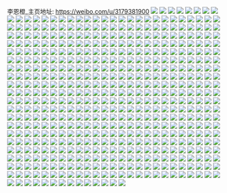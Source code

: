 李恩橙_主页地址: https://weibo.com/u/3179381900 
![](https://wx4.sinaimg.cn/mw2000/bd81848cly1h8xmuk582pj22c0340b2b.jpg) 
![](https://wx4.sinaimg.cn/mw2000/bd81848cly1h8xmuyh9zej22c03407wj.jpg) 
![](https://wx4.sinaimg.cn/mw2000/bd81848cly1h8xmtsl5x4j22c0340qv5.jpg) 
![](https://wx4.sinaimg.cn/mw2000/bd81848cly1h8xmvs6elaj22c0340qv7.jpg) 
![](https://wx4.sinaimg.cn/mw2000/bd81848cly1h8xmwhf7yhj22c0340x6p.jpg) 
![](https://wx4.sinaimg.cn/mw2000/bd81848cly1h8xmkw6tpqj22c03404qs.jpg) 
![](https://wx4.sinaimg.cn/mw2000/bd81848cly1h7vekmso6sj21x42k6qv6.jpg) 
![](https://wx4.sinaimg.cn/mw2000/bd81848cly1h7vekgdckoj22c03401l1.jpg) 
![](https://wx4.sinaimg.cn/mw2000/bd81848cly1h7vekl9wekj22c033z4qr.jpg) 
![](https://wx4.sinaimg.cn/mw2000/bd81848cly1h7vekoelg6j22c03407wi.jpg) 
![](https://wx4.sinaimg.cn/mw2000/bd81848cly1h7vekdn8rbj21kw1kw4qp.jpg) 
![](https://wx4.sinaimg.cn/mw2000/bd81848cly1h7vekj47mtj22c0340kjn.jpg) 
![](https://wx4.sinaimg.cn/mw2000/bd81848cly1h7pqzm38fvj20o90rsdic.jpg) 
![](https://wx4.sinaimg.cn/mw2000/bd81848cly1h74ygm4vlvj21sc2dsx6p.jpg) 
![](https://wx4.sinaimg.cn/mw2000/bd81848cly1h74yg31v8nj22c033z1eu.jpg) 
![](https://wx4.sinaimg.cn/mw2000/bd81848cly1h74ygx94o9j21o028012o.jpg) 
![](https://wx4.sinaimg.cn/mw2000/bd81848cly1h74yjuzsk2j21o0280hdt.jpg) 
![](https://wx4.sinaimg.cn/mw2000/bd81848cly1h6y8eu7dahj20u00r6qb7.jpg) 
![](https://wx4.sinaimg.cn/mw2000/bd81848cly1h6y901ar4vj20wi1yckjl.jpg) 
![](https://wx4.sinaimg.cn/mw2000/bd81848cgy1h4cbkkfbqsj229t312x6p.jpg) 
![](https://wx4.sinaimg.cn/mw2000/bd81848cgy1h4cbkupyhzj22c033zkjl.jpg) 
![](https://wx4.sinaimg.cn/mw2000/bd81848cgy1h4cbkq7ozzj216o1kwka6.jpg) 
![](https://wx4.sinaimg.cn/mw2000/bd81848cgy1h4cbksh705j22c0340u0x.jpg) 
![](https://wx4.sinaimg.cn/mw2000/bd81848cgy1h2m4k2btsbj224n2u54qq.jpg) 
![](https://wx4.sinaimg.cn/mw2000/bd81848cgy1h2m4juge77j20wi1ycx6p.jpg) 
![](https://wx4.sinaimg.cn/mw2000/bd81848cly1h203c2j5qcj22c032x7s0.jpg) 
![](https://wx4.sinaimg.cn/mw2000/bd81848cly1h203bgky1fj225b2v1qv5.jpg) 
![](https://wx4.sinaimg.cn/mw2000/bd81848cly1h203co1adlj225k2vce81.jpg) 
![](https://wx4.sinaimg.cn/mw2000/bd81848cly1h203dumn82j223e2r9e81.jpg) 
![](https://wx4.sinaimg.cn/mw2000/bd81848cly1h203e8i32kj21l6229gx0.jpg) 
![](https://wx4.sinaimg.cn/mw2000/bd81848cly1h203fshtswj21tg2du4qp.jpg) 
![](https://wx4.sinaimg.cn/mw2000/bd81848cly1h1hfx0qli0j21kw16n7oi.jpg) 
![](https://wx4.sinaimg.cn/mw2000/bd81848cly1h1fdr6yy45j21o0280b2a.jpg) 
![](https://wx4.sinaimg.cn/mw2000/bd81848cly1h1fds1duuwj21o0280b2a.jpg) 
![](https://wx4.sinaimg.cn/mw2000/bd81848cly1h1fdt42kkoj21o0280x6p.jpg) 
![](https://wx4.sinaimg.cn/mw2000/bd81848cly1h0ptpvrpvhj216o1kwe81.jpg) 
![](https://wx4.sinaimg.cn/mw2000/bd81848cly1h0ptpzeh3pj216o1kw1kx.jpg) 
![](https://wx4.sinaimg.cn/mw2000/bd81848cly1h0ptqccpnej22c0340kjn.jpg) 
![](https://wx4.sinaimg.cn/mw2000/bd81848cly1h0ptqdm75bj22b332snpd.jpg) 
![](https://wx4.sinaimg.cn/mw2000/bd81848cly1gzseunyymnj216o1kw7wh.jpg) 
![](https://wx4.sinaimg.cn/mw2000/bd81848cly1gzseu3sef5j216o1kwhdt.jpg) 
![](https://wx4.sinaimg.cn/mw2000/bd81848cly1gzseusmhvrj216o1kw7wh.jpg) 
![](https://wx4.sinaimg.cn/mw2000/bd81848cly1gzmphrv7p8j22c0340u0x.jpg) 
![](https://wx4.sinaimg.cn/mw2000/bd81848cly1gzmphqk5bpj21o01o0hdt.jpg) 
![](https://wx4.sinaimg.cn/mw2000/bd81848cly1gzmphlvea2j21o02801kx.jpg) 
![](https://wx4.sinaimg.cn/mw2000/bd81848cly1gzmphmgtkij20ku0kuq8u.jpg) 
![](https://wx4.sinaimg.cn/mw2000/bd81848cgy1gz6j9wg4xyj21o01o0e81.jpg) 
![](https://wx4.sinaimg.cn/mw2000/bd81848cgy1gz6j9z6mlxj21sc1sc7wi.jpg) 
![](https://wx4.sinaimg.cn/mw2000/bd81848cgy1gz2vznnmisj216o1kwauv.jpg) 
![](https://wx4.sinaimg.cn/mw2000/bd81848cgy1gymnq36tylj20eo0cs3zk.jpg) 
![](https://wx4.sinaimg.cn/mw2000/bd81848cly1gxlsfu82xaj235s35s7wj.jpg) 
![](https://wx4.sinaimg.cn/mw2000/bd81848cly1gwerdg80zgj22c0340hdv.jpg) 
![](https://wx4.sinaimg.cn/mw2000/bd81848cly1gwerctkfqzj22c0340u0z.jpg) 
![](https://wx4.sinaimg.cn/mw2000/bd81848cly1gwerdvg2amj22c0340npf.jpg) 
![](https://wx4.sinaimg.cn/mw2000/bd81848cly1gwere7mbsdj22c0340x6r.jpg) 
![](https://wx4.sinaimg.cn/mw2000/bd81848cly1gwere9qq5kj20yi18ugze.jpg) 
![](https://wx4.sinaimg.cn/mw2000/bd81848cly1gweregyi22j21ei1vce81.jpg) 
![](https://wx4.sinaimg.cn/mw2000/bd81848cly1gvyxl9per2j20sg35sqv5.jpg) 
![](https://wx4.sinaimg.cn/mw2000/bd81848cly1gvyxjfe2zzj20sg2ynqv5.jpg) 
![](https://wx4.sinaimg.cn/mw2000/bd81848cly1gvyxllz1dsj20sg35se81.jpg) 
![](https://wx4.sinaimg.cn/mw2000/bd81848cly1gvyxlqdgd9j20sg35s7vt.jpg) 
![](https://wx4.sinaimg.cn/mw2000/bd81848cly1gvyxltmq0qj223c1kib29.jpg) 
![](https://wx4.sinaimg.cn/mw2000/bd81848cly1gvyxkhovgxj20sg2p64qp.jpg) 
![](https://wx4.sinaimg.cn/mw2000/bd81848cly1gvyxjxw41bj20sg2wa4qp.jpg) 
![](https://wx4.sinaimg.cn/mw2000/bd81848cly1gvyxj4apf0j20sg16odw1.jpg) 
![](https://wx4.sinaimg.cn/mw2000/bd81848cly1gvyxjn79jrj20sg1zt1el.jpg) 
![](https://wx4.sinaimg.cn/mw2000/bd81848cly1gvyxlf0z9vj20sg1kwqld.jpg) 
![](https://wx4.sinaimg.cn/mw2000/bd81848cly1gv71k45ovkj21o01o0hdt.jpg) 
![](https://wx4.sinaimg.cn/mw2000/003tamtely1gv71kczzi8j62c0340qv502.jpg) 
![](https://wx4.sinaimg.cn/mw2000/003tamtely1gv71kqdl9tj62c03407wi02.jpg) 
![](https://wx4.sinaimg.cn/mw2000/bd81848cly1gv71lc9ol1j22c0340npe.jpg) 
![](https://wx4.sinaimg.cn/mw2000/bd81848cly1gv71lq73eej22c034se82.jpg) 
![](https://wx4.sinaimg.cn/mw2000/003tamtely1gv71mh2bdnj62801o0npd02.jpg) 
![](https://wx4.sinaimg.cn/mw2000/003tamtely1guolnsgbfdj60sg2tnqsr02.jpg) 
![](https://wx4.sinaimg.cn/mw2000/003tamtely1guolrz37x9j62c0340kjn02.jpg) 
![](https://wx4.sinaimg.cn/mw2000/003tamtely1guolnipeupj60sg23utql02.jpg) 
![](https://wx4.sinaimg.cn/mw2000/003tamtely1guolr5i72wj62c0340b2902.jpg) 
![](https://wx4.sinaimg.cn/mw2000/003tamtely1guolspwkfbj62c0340x6q02.jpg) 
![](https://wx4.sinaimg.cn/mw2000/003tamtely1guolqr49rij62c03407wj02.jpg) 
![](https://wx4.sinaimg.cn/mw2000/003tamtely1guoloys918j62c0340b2a02.jpg) 
![](https://wx4.sinaimg.cn/mw2000/003tamtely1guolo8agblj62c03404qq02.jpg) 
![](https://wx4.sinaimg.cn/mw2000/003tamtely1guolsxp49qj61o01o07wh02.jpg) 
![](https://wx4.sinaimg.cn/mw2000/003tamtegy1gu1a2wxfk6j60sg28lqnn02.jpg) 
![](https://wx4.sinaimg.cn/mw2000/003tamtegy1gu1a352z45j62cl35s4qq02.jpg) 
![](https://wx4.sinaimg.cn/mw2000/003tamtegy1gu1a3c0lakj62dc35s7wi02.jpg) 
![](https://wx4.sinaimg.cn/mw2000/003tamtegy1gu1a2o1gewj60sg1z4tya02.jpg) 
![](https://wx4.sinaimg.cn/mw2000/003tamtegy1gu1a2lcx8vj63402c0hdu02.jpg) 
![](https://wx4.sinaimg.cn/mw2000/003tamtegy1gu1a2yxtjhj60sg1l319c02.jpg) 
![](https://wx4.sinaimg.cn/mw2000/003tamtegy1gu1a2qafvzj60sg23uqki02.jpg) 
![](https://wx4.sinaimg.cn/mw2000/003tamtegy1gu1a2uipwtj60sg34tb2902.jpg) 
![](https://wx4.sinaimg.cn/mw2000/003tamtegy1gu1a25f6wkj60sg1tstui02.jpg) 
![](https://wx4.sinaimg.cn/mw2000/003tamtegy1gu1a2a7xo3j624435snpd02.jpg) 
![](https://wx4.sinaimg.cn/mw2000/003tamtegy1gu1a2difzdj63342bcqv502.jpg) 
![](https://wx4.sinaimg.cn/mw2000/003tamtegy1gtiq15f8n2j62bc334e8302.jpg) 
![](https://wx4.sinaimg.cn/mw2000/003tamtegy1gtiq18dx4gj61bk2ck4qp02.jpg) 
![](https://wx4.sinaimg.cn/mw2000/003tamtegy1gtiq1aml6cj61bj1bjql702.jpg) 
![](https://wx4.sinaimg.cn/mw2000/003tamtegy1gtiq1e1gopj61bk1rgqrd02.jpg) 
![](https://wx4.sinaimg.cn/mw2000/bd81848cgy1gt535m21vcj223u35s7wi.jpg) 
![](https://wx4.sinaimg.cn/mw2000/bd81848cgy1gt535jlyqzj235s2dcu0y.jpg) 
![](https://wx4.sinaimg.cn/mw2000/bd81848cgy1gt53508hh4j20sg41r4qq.jpg) 
![](https://wx4.sinaimg.cn/mw2000/bd81848cgy1gt5367ermfj235s23uu0y.jpg) 
![](https://wx4.sinaimg.cn/mw2000/bd81848cgy1gt535eg1uvj235s23ux6q.jpg) 
![](https://wx4.sinaimg.cn/mw2000/bd81848cgy1gt535h568xj235s23unpe.jpg) 
![](https://wx4.sinaimg.cn/mw2000/bd81848cgy1gt5364j9t7j20sg4oke82.jpg) 
![](https://wx4.sinaimg.cn/mw2000/bd81848cgy1gt5356037tj20sg2yju0x.jpg) 
![](https://wx4.sinaimg.cn/mw2000/bd81848cgy1gt534wznw8j20sg4et1ky.jpg) 
![](https://wx4.sinaimg.cn/mw2000/bd81848cgy1gt535c01qij235s23uhdu.jpg) 
![](https://wx4.sinaimg.cn/mw2000/bd81848cgy1gt5359h8dzj235s23uu0y.jpg) 
![](https://wx4.sinaimg.cn/mw2000/bd81848cgy1gt5352zo78j235s2dcu0y.jpg) 
![](https://wx4.sinaimg.cn/mw2000/003tamtegy1gt535zm0kqj635s23uhdu02.jpg) 
![](https://wx4.sinaimg.cn/mw2000/bd81848cgy1gt535qqsryj235s23ub2a.jpg) 
![](https://wx4.sinaimg.cn/mw2000/bd81848cgy1gt5361nz09j235s23uqv5.jpg) 
![](https://wx4.sinaimg.cn/mw2000/bd81848cgy1gt535vqsidj20sg3jzhdt.jpg) 
![](https://wx4.sinaimg.cn/mw2000/bd81848cgy1gt535tj33vj20sg3347wh.jpg) 
![](https://wx4.sinaimg.cn/mw2000/bd81848cgy1gt5369mqruj20sg3tgu0x.jpg) 
![](https://wx4.sinaimg.cn/mw2000/bd81848cgy1gsfnarsuvoj20u00u0atj.jpg) 
![](https://wx4.sinaimg.cn/mw2000/bd81848cgy1gsfnai8astj23402c0e82.jpg) 
![](https://wx4.sinaimg.cn/mw2000/bd81848cgy1gsfnar3emoj232t2b37wi.jpg) 
![](https://wx4.sinaimg.cn/mw2000/bd81848cgy1gsfnal298gj22c03404qu.jpg) 
![](https://wx4.sinaimg.cn/mw2000/003tamtegy1gsfnaps399j60sg35skjm02.jpg) 
![](https://wx4.sinaimg.cn/mw2000/bd81848cgy1gsfnanbtumj22c0340e84.jpg) 
![](https://wx4.sinaimg.cn/mw2000/bd81848cly1grny13swdij22c034u1l2.jpg) 
![](https://wx4.sinaimg.cn/mw2000/bd81848cly1grny1y9f9xj22c034ub2e.jpg) 
![](https://wx4.sinaimg.cn/mw2000/bd81848cly1grny3c9p2qj22c034y4qu.jpg) 
![](https://wx4.sinaimg.cn/mw2000/bd81848cly1grny4q7ve6j22bz2byb2b.jpg) 
![](https://wx4.sinaimg.cn/mw2000/bd81848cly1grp1izwyw4j22c03407wl.jpg) 
![](https://wx4.sinaimg.cn/mw2000/bd81848cly1grp1jjsyzqj22c0340e85.jpg) 
![](https://wx4.sinaimg.cn/mw2000/bd81848cly1gr6kf6z5qfj20qr0qrh2j.jpg) 
![](https://wx4.sinaimg.cn/mw2000/bd81848cly1gr6kgp8ubpj20u00u0txl.jpg) 
![](https://wx4.sinaimg.cn/mw2000/bd81848cly1gr6kf5dik8j20u00u04fe.jpg) 
![](https://wx4.sinaimg.cn/mw2000/bd81848cly1gr6kf3drqhj222k2rfu10.jpg) 
![](https://wx4.sinaimg.cn/mw2000/bd81848cly1gr6keoyahvj20u00u04i3.jpg) 
![](https://wx4.sinaimg.cn/mw2000/bd81848cly1gr6ker2b9cj20u00u0h83.jpg) 
![](https://wx4.sinaimg.cn/mw2000/bd81848cly1gqyjww4682j20rs3h3e83.jpg) 
![](https://wx4.sinaimg.cn/mw2000/bd81848cly1gqyjx4rg6bj21fp341x6t.jpg) 
![](https://wx4.sinaimg.cn/mw2000/bd81848cly1gqyjx9lrd3j214p340hdv.jpg) 
![](https://wx4.sinaimg.cn/mw2000/bd81848cly1gqyjxfbzuej20rs4msnpf.jpg) 
![](https://wx4.sinaimg.cn/mw2000/bd81848cly1gqyjxjkaghj20rs3cgkjm.jpg) 
![](https://wx4.sinaimg.cn/mw2000/bd81848cly1gqyjxninrqj20se342npe.jpg) 
![](https://wx4.sinaimg.cn/mw2000/bd81848cly1gqyjxslfoqj210f341hdv.jpg) 
![](https://wx4.sinaimg.cn/mw2000/003tamtely1gqyjy339bbj62by33zqva02.jpg) 
![](https://wx4.sinaimg.cn/mw2000/bd81848cly1gqyjyah9euj211b3407wj.jpg) 
![](https://wx4.sinaimg.cn/mw2000/bd81848cly1gq4epkxjd7j20u00u01kx.jpg) 
![](https://wx4.sinaimg.cn/mw2000/bd81848cly1gq4epfcf4pj22c133yb2f.jpg) 
![](https://wx4.sinaimg.cn/mw2000/bd81848cly1gq4dqxygnrj20rs3h3qv7.jpg) 
![](https://wx4.sinaimg.cn/mw2000/bd81848cly1gq4dzqvobgj234022nhe4.jpg) 
![](https://wx4.sinaimg.cn/mw2000/bd81848cly1gq4dqugb1aj20rz340qv7.jpg) 
![](https://wx4.sinaimg.cn/mw2000/bd81848cly1gq4dqc2q7yj20rz340kjm.jpg) 
![](https://wx4.sinaimg.cn/mw2000/bd81848cly1gq4dzwcswqj21hr340qv8.jpg) 
![](https://wx4.sinaimg.cn/mw2000/bd81848cly1gq4drb6vikj212d340kjo.jpg) 
![](https://wx4.sinaimg.cn/mw2000/bd81848cly1gq4ep3yyejj22ds1sg4qq.jpg) 
![](https://wx4.sinaimg.cn/mw2000/bd81848cly1gq4epqjmqfj23402c07wl.jpg) 
![](https://wx4.sinaimg.cn/mw2000/bd81848cly1gq4epvj2b4j23402c07wl.jpg) 
![](https://wx4.sinaimg.cn/mw2000/bd81848cly1gp9utm5ux4j22c0340e83.jpg) 
![](https://wx4.sinaimg.cn/mw2000/bd81848cly1gp9utjq9zgj22c0340x6q.jpg) 
![](https://wx4.sinaimg.cn/mw2000/bd81848cly1gp9uthrevgj22c0340u0y.jpg) 
![](https://wx4.sinaimg.cn/mw2000/bd81848cly1gp9utg84nzj227q2ycu11.jpg) 
![](https://wx4.sinaimg.cn/mw2000/bd81848cly1gp9utdpjusj228p33z7wj.jpg) 
![](https://wx4.sinaimg.cn/mw2000/bd81848cly1gp9ut1a3s5j21oe2iqnpg.jpg) 
![](https://wx4.sinaimg.cn/mw2000/bd81848cly1gp9ut8vzl3j20rs4mox6r.jpg) 
![](https://wx4.sinaimg.cn/mw2000/bd81848cly1gp9utblnl9j22c0340u11.jpg) 
![](https://wx4.sinaimg.cn/mw2000/bd81848cly1gp9ut2wyltj229i340u0z.jpg) 
![](https://wx4.sinaimg.cn/mw2000/bd81848cly1gp9usz42qfj217i2iqqv6.jpg) 
![](https://wx4.sinaimg.cn/mw2000/bd81848cly1gp9ut69rokj22io1w0x6t.jpg) 
![](https://wx4.sinaimg.cn/mw2000/bd81848cly1gokxe8b6izj22b42b47wi.jpg) 
![](https://wx4.sinaimg.cn/mw2000/bd81848cly1gokxeir2d9j20u04aiquq.jpg) 
![](https://wx4.sinaimg.cn/mw2000/bd81848cly1gokxer6agaj20u00u0dzj.jpg) 
![](https://wx4.sinaimg.cn/mw2000/bd81848cly1gokxf2qe8ij20u00u01bt.jpg) 
![](https://wx4.sinaimg.cn/mw2000/bd81848cly1go03ixj51nj21400u0aq3.jpg) 
![](https://wx4.sinaimg.cn/mw2000/bd81848cly1go03imisnhj22b42b44qq.jpg) 
![](https://wx4.sinaimg.cn/mw2000/bd81848cly1go03iwyv74j22b42b47wi.jpg) 
![](https://wx4.sinaimg.cn/mw2000/bd81848cly1go03inwisaj235s2dc1l2.jpg) 
![](https://wx4.sinaimg.cn/mw2000/bd81848cly1go03ipdlk3j235s2dc1l2.jpg) 
![](https://wx4.sinaimg.cn/mw2000/bd81848cly1go03iqyngdj235s2dc4qu.jpg) 
![](https://wx4.sinaimg.cn/mw2000/bd81848cly1go03of2f49j22b42b4qv8.jpg) 
![](https://wx4.sinaimg.cn/mw2000/bd81848cly1go03iw5169j22b42b4u0x.jpg) 
![](https://wx4.sinaimg.cn/mw2000/bd81848cly1go03iswp8bj22801o0e84.jpg) 
![](https://wx4.sinaimg.cn/mw2000/bd81848cly1gnfayw3z2fj20rs3h3qv6.jpg) 
![](https://wx4.sinaimg.cn/mw2000/bd81848cly1gnfaylfiu1j20w02iqnpe.jpg) 
![](https://wx4.sinaimg.cn/mw2000/bd81848cly1gnfayn9shlj20rs2w6e82.jpg) 
![](https://wx4.sinaimg.cn/mw2000/bd81848cly1gnfayoh3w9j20rs5eie84.jpg) 
![](https://wx4.sinaimg.cn/mw2000/bd81848cly1gnfayx09d1j23341ai4qp.jpg) 
![](https://wx4.sinaimg.cn/mw2000/bd81848cly1gnfayse8nfj20rs3cf1kz.jpg) 
![](https://wx4.sinaimg.cn/mw2000/bd81848cly1gnfayqa1s1j20rs2rvnpd.jpg) 
![](https://wx4.sinaimg.cn/mw2000/bd81848cly1gnfaym5ebjj20u92iqqv5.jpg) 
![](https://wx4.sinaimg.cn/mw2000/bd81848cly1gnfaypiydej20y02iqb2a.jpg) 
![](https://wx4.sinaimg.cn/mw2000/bd81848cly1gnfayz6qqnj22dc35s1kz.jpg) 
![](https://wx4.sinaimg.cn/mw2000/bd81848cly1gnfayxq66fj20u01401kx.jpg) 
![](https://wx4.sinaimg.cn/mw2000/bd81848cly1gn7ff82r5mj21hc0onn8c.jpg) 
![](https://wx4.sinaimg.cn/mw2000/bd81848cly1gn7ff7rxgej20pd0ommzq.jpg) 
![](https://wx4.sinaimg.cn/mw2000/bd81848cly1gmn4l558a9j21ft2io4qr.jpg) 
![](https://wx4.sinaimg.cn/mw2000/bd81848cly1gmn4leuggvj21og2io4qr.jpg) 
![](https://wx4.sinaimg.cn/mw2000/bd81848cly1gmn4li6o1zj20rs336u0y.jpg) 
![](https://wx4.sinaimg.cn/mw2000/bd81848cly1gmn4ll8w8xj20rs336e83.jpg) 
![](https://wx4.sinaimg.cn/mw2000/bd81848cly1gmn4m3ex6hj2222334kjp.jpg) 
![](https://wx4.sinaimg.cn/mw2000/bd81848cly1gmn4lnesgrj22222221ky.jpg) 
![](https://wx4.sinaimg.cn/mw2000/bd81848cly1gmn4l7cv47j20zv2iob2a.jpg) 
![](https://wx4.sinaimg.cn/mw2000/bd81848cly1gmn4l9ocy6j20rs336hdu.jpg) 
![](https://wx4.sinaimg.cn/mw2000/bd81848cly1gmn4lsn86ej20rs6r24qu.jpg) 
![](https://wx4.sinaimg.cn/mw2000/bd81848cly1gmn4lxd689j23402c0hdx.jpg) 
![](https://wx4.sinaimg.cn/mw2000/bd81848cly1gmn4lbsg0sj20u82io1ky.jpg) 
![](https://wx4.sinaimg.cn/mw2000/bd81848cly1gm8i7g1238j20u00u07nc.jpg) 
![](https://wx4.sinaimg.cn/mw2000/bd81848cly1gm8i7jteadj22bc334hdv.jpg) 
![](https://wx4.sinaimg.cn/mw2000/bd81848cly1gm8i7f2yltj23342bcnpd.jpg) 
![](https://wx4.sinaimg.cn/mw2000/bd81848cly1gm8i7qaf8zj22b42b4kjo.jpg) 
![](https://wx4.sinaimg.cn/mw2000/bd81848cly1gm8i71cjd8j20rs2w6npe.jpg) 
![](https://wx4.sinaimg.cn/mw2000/bd81848cly1gm8i7d76uxj20rs334x6p.jpg) 
![](https://wx4.sinaimg.cn/mw2000/bd81848cly1gm8i776kapj20u82ioqv6.jpg) 
![](https://wx4.sinaimg.cn/mw2000/bd81848cly1gm8i744bc7j20u82iokjm.jpg) 
![](https://wx4.sinaimg.cn/mw2000/bd81848cly1gm8i7az1tcj20rs3uzb2b.jpg) 
![](https://wx4.sinaimg.cn/mw2000/bd81848cly1gm0iuozdgfj21w02iou10.jpg) 
![](https://wx4.sinaimg.cn/mw2000/bd81848cly1gm0iut027fj2222334hdt.jpg) 
![](https://wx4.sinaimg.cn/mw2000/bd81848cly1gm0iuc0ur9j2222334b2c.jpg) 
![](https://wx4.sinaimg.cn/mw2000/bd81848cly1gm0iux6eupj2222334kjl.jpg) 
![](https://wx4.sinaimg.cn/mw2000/bd81848cly1gm0iuffxzrj21kw16oty4.jpg) 
![](https://wx4.sinaimg.cn/mw2000/bd81848cly1gm0iudc73lj20zm1hhn73.jpg) 
![](https://wx4.sinaimg.cn/mw2000/bd81848cly1gm0iue0iu6j20ts0mbq8v.jpg) 
![](https://wx4.sinaimg.cn/mw2000/bd81848cly1gm0iuz87pbj213y0u0hdt.jpg) 
![](https://wx4.sinaimg.cn/mw2000/bd81848cly1gm0iv0dp8aj20u00u0wzc.jpg) 
![](https://wx4.sinaimg.cn/mw2000/bd81848cgy1glupxzyvqlj22223341ky.jpg) 
![](https://wx4.sinaimg.cn/mw2000/bd81848cgy1glupxhmvq1j20u72iokjm.jpg) 
![](https://wx4.sinaimg.cn/mw2000/bd81848cgy1glupxuom3dj21vz2io1l1.jpg) 
![](https://wx4.sinaimg.cn/mw2000/bd81848cgy1glupxecr86j219b2ionpf.jpg) 
![](https://wx4.sinaimg.cn/mw2000/bd81848cgy1glupydip6yj2334222kjl.jpg) 
![](https://wx4.sinaimg.cn/mw2000/bd81848cgy1glupxxldobj2334222kjm.jpg) 
![](https://wx4.sinaimg.cn/mw2000/bd81848cgy1glupy44ragj22223347wj.jpg) 
![](https://wx4.sinaimg.cn/mw2000/bd81848cgy1glupxopz7yj20u72ioqv5.jpg) 
![](https://wx4.sinaimg.cn/mw2000/bd81848cgy1glupxk5ei0j20rs2tx4qq.jpg) 
![](https://wx4.sinaimg.cn/mw2000/bd81848cgy1glupxmi9p2j219b2io1ky.jpg) 
![](https://wx4.sinaimg.cn/mw2000/bd81848cgy1glupy8e9vej2334222u0x.jpg) 
![](https://wx4.sinaimg.cn/mw2000/bd81848cgy1glupybu4foj2334222qv5.jpg) 
![](https://wx4.sinaimg.cn/mw2000/bd81848cgy1glupy5szroj2334222qv5.jpg) 
![](https://wx4.sinaimg.cn/mw2000/bd81848cgy1gleywg088zj20u00u07p0.jpg) 
![](https://wx4.sinaimg.cn/mw2000/bd81848cgy1gleyx8ygk4j215o1t5kjm.jpg) 
![](https://wx4.sinaimg.cn/mw2000/bd81848cgy1gleyxcspxwj22801o01kz.jpg) 
![](https://wx4.sinaimg.cn/mw2000/bd81848cgy1gleyxec9iaj21kw16oe81.jpg) 
![](https://wx4.sinaimg.cn/mw2000/bd81848cgy1gleyxgap41j22c0340x6p.jpg) 
![](https://wx4.sinaimg.cn/mw2000/bd81848cly1glekxne2pcj22c03401l2.jpg) 
![](https://wx4.sinaimg.cn/mw2000/bd81848cly1glekxyijxdj22c0340hdx.jpg) 
![](https://wx4.sinaimg.cn/mw2000/bd81848cly1gleky77gkej22c03401l0.jpg) 
![](https://wx4.sinaimg.cn/mw2000/bd81848cly1glels5vvtjj22c03404qu.jpg) 
![](https://wx4.sinaimg.cn/mw2000/bd81848cly1glekx5ff1cj21jk1jk7wi.jpg) 
![](https://wx4.sinaimg.cn/mw2000/bd81848cly1glekx8p2jbj216p1kw4qp.jpg) 
![](https://wx4.sinaimg.cn/mw2000/bd81848cgy1gleyxki7kaj22io1mykjn.jpg) 
![](https://wx4.sinaimg.cn/mw2000/bd81848cgy1gkpwxaaj0ej215o2bcx6q.jpg) 
![](https://wx4.sinaimg.cn/mw2000/bd81848cgy1gkpwyni25jj215o2bcx6p.jpg) 
![](https://wx4.sinaimg.cn/mw2000/bd81848cgy1gkpwyp0piej20u00u078z.jpg) 
![](https://wx4.sinaimg.cn/mw2000/bd81848cgy1gkpwvovou8j215o48u7wk.jpg) 
![](https://wx4.sinaimg.cn/mw2000/bd81848cgy1gkpwwszhlzj215o4r0kjp.jpg) 
![](https://wx4.sinaimg.cn/mw2000/bd81848cgy1gkpwxro6ccj215o20xe82.jpg) 
![](https://wx4.sinaimg.cn/mw2000/bd81848cgy1gkpwuphwm9j215o3rfkjn.jpg) 
![](https://wx4.sinaimg.cn/mw2000/bd81848cgy1gkpwu2tmn1j215o3yf4qt.jpg) 
![](https://wx4.sinaimg.cn/mw2000/bd81848cgy1gkpx00ok37j23402c01l3.jpg) 
![](https://wx4.sinaimg.cn/mw2000/bd81848cgy1gkpx3wvvy4j235s35se88.jpg) 
![](https://wx4.sinaimg.cn/mw2000/bd81848cgy1gkpx42w5hnj21hb0u04io.jpg) 
![](https://wx4.sinaimg.cn/mw2000/bd81848cgy1gk0dbs5gu0j21z41z41kz.jpg) 
![](https://wx4.sinaimg.cn/mw2000/bd81848cgy1gk0dbssy57j20ik0hfdkd.jpg) 
![](https://wx4.sinaimg.cn/mw2000/bd81848cly1gjzebb4x3yj20gu0fzmyq.jpg) 
![](https://wx4.sinaimg.cn/mw2000/bd81848cgy1gjtv4fisk5j228i28i1kx.jpg) 
![](https://wx4.sinaimg.cn/mw2000/bd81848cgy1gjtv50y19kj21qi1qie81.jpg) 
![](https://wx4.sinaimg.cn/mw2000/bd81848cgy1gjtv4hhdy1j215o1qiqv5.jpg) 
![](https://wx4.sinaimg.cn/mw2000/bd81848cgy1gjtv546pmaj22b22b2kjm.jpg) 
![](https://wx4.sinaimg.cn/mw2000/bd81848cgy1gjtv4ebblfj20u00u0aim.jpg) 
![](https://wx4.sinaimg.cn/mw2000/bd81848cgy1gjtv55y4sgj215o20xnpd.jpg) 
![](https://wx4.sinaimg.cn/mw2000/bd81848cgy1gjtv4yxbb9j22dq1c7u0z.jpg) 
![](https://wx4.sinaimg.cn/mw2000/bd81848cgy1gjtv4u5qsuj235s35shdz.jpg) 
![](https://wx4.sinaimg.cn/mw2000/bd81848cgy1gjtv4lpeeoj215o2pab2b.jpg) 
![](https://wx4.sinaimg.cn/mw2000/bd81848cgy1gjtv4dur2bj215o1axhd2.jpg) 
![](https://wx4.sinaimg.cn/mw2000/bd81848cgy1gjtv4cnkm3j21e81ukhdt.jpg) 
![](https://wx4.sinaimg.cn/mw2000/bd81848cgy1gjiaibapz1j21w02ionpf.jpg) 
![](https://wx4.sinaimg.cn/mw2000/bd81848cgy1gjiaihwgymj21s02dc4qr.jpg) 
![](https://wx4.sinaimg.cn/mw2000/bd81848cgy1gjiaj28gvpj21s02dcx6q.jpg) 
![](https://wx4.sinaimg.cn/mw2000/bd81848cgy1gjiahfh1qwj215o2bcnpe.jpg) 
![](https://wx4.sinaimg.cn/mw2000/bd81848cgy1gjiagtjftcj215o3h0e83.jpg) 
![](https://wx4.sinaimg.cn/mw2000/bd81848cgy1gjiagxm1edj21o01o0e82.jpg) 
![](https://wx4.sinaimg.cn/mw2000/bd81848cgy1gjiah5pp9qj215o2p91kz.jpg) 
![](https://wx4.sinaimg.cn/mw2000/bd81848cgy1gjiahwui6oj21s02dc7wm.jpg) 
![](https://wx4.sinaimg.cn/mw2000/bd81848cgy1gjiah91o8hj215o20xx6p.jpg) 
![](https://wx4.sinaimg.cn/mw2000/bd81848cgy1gjiahkptxxj222j22jhdv.jpg) 
![](https://wx4.sinaimg.cn/mw2000/bd81848cgy1gjiajcl629j22c02c0e84.jpg) 
![](https://wx4.sinaimg.cn/mw2000/bd81848cgy1gjiajil1mfj215o2w6u0x.jpg) 
![](https://wx4.sinaimg.cn/mw2000/bd81848cgy1gjiajq5utmj22b42b41ky.jpg) 
![](https://wx4.sinaimg.cn/mw2000/bd81848cgy1gjiai0mmthj22b42b41ky.jpg) 
![](https://wx4.sinaimg.cn/mw2000/bd81848cly1gj9lrkrv3dj20u00u0qkz.jpg) 
![](https://wx4.sinaimg.cn/mw2000/bd81848cly1gj9lre4liej22b42b4kjo.jpg) 
![](https://wx4.sinaimg.cn/mw2000/bd81848cly1gj9lrho3sdj22b42b4b2b.jpg) 
![](https://wx4.sinaimg.cn/mw2000/bd81848cly1gj9lr9plc8j20it0is76v.jpg) 
![](https://wx4.sinaimg.cn/mw2000/bd81848cly1gj9lr97rcaj22b41qbnpe.jpg) 
![](https://wx4.sinaimg.cn/mw2000/bd81848cly1gj9lr6cfnqj22b42b4hdu.jpg) 
![](https://wx4.sinaimg.cn/mw2000/bd81848cly1gj9lrjn8ybj22b42b4x6p.jpg) 
![](https://wx4.sinaimg.cn/mw2000/bd81848cly1gj9lr3il3zj22dc2dchdw.jpg) 
![](https://wx4.sinaimg.cn/mw2000/bd81848cly1gj9lpz5p2nj213212y1kx.jpg) 
![](https://wx4.sinaimg.cn/mw2000/bd81848cly1gic7vyc5usj22b42b4npe.jpg) 
![](https://wx4.sinaimg.cn/mw2000/bd81848cly1gic7vwywcsj22io2iox6r.jpg) 
![](https://wx4.sinaimg.cn/mw2000/bd81848cly1gic7vodraxj21400u04gu.jpg) 
![](https://wx4.sinaimg.cn/mw2000/bd81848cly1gic7vlh2s6j21400u07nf.jpg) 
![](https://wx4.sinaimg.cn/mw2000/bd81848cly1gic7vmgzr0j21vy2ik7wi.jpg) 
![](https://wx4.sinaimg.cn/mw2000/bd81848cly1gic7vnhuizj215o3uxb2b.jpg) 
![](https://wx4.sinaimg.cn/mw2000/bd81848cly1gic7vskom2j22io2iou0z.jpg) 
![](https://wx4.sinaimg.cn/mw2000/bd81848cly1gic7vkm8ifj22841o31ky.jpg) 
![](https://wx4.sinaimg.cn/mw2000/bd81848cly1gic7vqq9loj213o0trb29.jpg) 
![](https://wx4.sinaimg.cn/mw2000/bd81848cly1gic7vvhxl2j22b42b44qq.jpg) 
![](https://wx4.sinaimg.cn/mw2000/bd81848cly1gic7vu0jwrj22b42b4e84.jpg) 
![](https://wx4.sinaimg.cn/mw2000/bd81848cly1gic7vpu5nhj22b42b47wi.jpg) 
![](https://wx4.sinaimg.cn/mw2000/bd81848cly1ghzy30o9jzj21hc0u0kjn.jpg) 
![](https://wx4.sinaimg.cn/mw2000/bd81848cly1ghzy32b6bej21pp0u0avd.jpg) 
![](https://wx4.sinaimg.cn/mw2000/bd81848cly1ghzy33bbr2j21hc0u0kjl.jpg) 
![](https://wx4.sinaimg.cn/mw2000/bd81848cly1ghzy34yqhcj21hc0u01ky.jpg) 
![](https://wx4.sinaimg.cn/mw2000/bd81848cly1ghzy35y22jj21t00u0kjl.jpg) 
![](https://wx4.sinaimg.cn/mw2000/bd81848cly1ghzy37b1tjj21hc0u0e81.jpg) 
![](https://wx4.sinaimg.cn/mw2000/bd81848cly1ghzy38x92tj21hc0u0qv6.jpg) 
![](https://wx4.sinaimg.cn/mw2000/bd81848cly1ghzy3c7fd7j21hc0u0x6q.jpg) 
![](https://wx4.sinaimg.cn/mw2000/bd81848cly1ghzy3fql63j21hc0u0b2c.jpg) 
![](https://wx4.sinaimg.cn/mw2000/bd81848cly1ghy976uvgkj20u00u0wvi.jpg) 
![](https://wx4.sinaimg.cn/mw2000/bd81848cly1ghy9792n25j20u00u07o4.jpg) 
![](https://wx4.sinaimg.cn/mw2000/bd81848cly1ghy97gnbffj21s02dce83.jpg) 
![](https://wx4.sinaimg.cn/mw2000/bd81848cly1ghy97ivm24j20u00u0qpm.jpg) 
![](https://wx4.sinaimg.cn/mw2000/bd81848cly1ghsxeuhkjdj20vm0hqgqb.jpg) 
![](https://wx4.sinaimg.cn/mw2000/bd81848cly1ghh1k6wg5nj20u01t04id.jpg) 
![](https://wx4.sinaimg.cn/mw2000/bd81848cly1ghh1k7jecvj20u01t01kx.jpg) 
![](https://wx4.sinaimg.cn/mw2000/bd81848cly1ghh1k7zzdvj21jk111tk1.jpg) 
![](https://wx4.sinaimg.cn/mw2000/bd81848cly1ggojh4a0kpj21jk0v9u0x.jpg) 
![](https://wx4.sinaimg.cn/mw2000/bd81848cly1ggojhqn18pj215o2w4hdu.jpg) 
![](https://wx4.sinaimg.cn/mw2000/bd81848cly1ggojh92f7sj23k02o0kjn.jpg) 
![](https://wx4.sinaimg.cn/mw2000/bd81848cly1ggojh2j0cmj21jk1jknpe.jpg) 
![](https://wx4.sinaimg.cn/mw2000/bd81848cly1ggojhbn8ruj21w02ioe84.jpg) 
![](https://wx4.sinaimg.cn/mw2000/bd81848cly1ggojh6debwj21qi1qihdu.jpg) 
![](https://wx4.sinaimg.cn/mw2000/bd81848cly1ggojh39d3kj215o2lrb2a.jpg) 
![](https://wx4.sinaimg.cn/mw2000/bd81848cly1ggojh5fgdij215o49skjn.jpg) 
![](https://wx4.sinaimg.cn/mw2000/bd81848cly1ggojhdj28mj23k02o0b2b.jpg) 
![](https://wx4.sinaimg.cn/mw2000/bd81848cly1ggojheuczgj23k02o04qs.jpg) 
![](https://wx4.sinaimg.cn/mw2000/bd81848cly1ggojhfpu2mj20u0140dz9.jpg) 
![](https://wx4.sinaimg.cn/mw2000/bd81848cly1ggojhg8sb4j22b42b47wh.jpg) 
![](https://wx4.sinaimg.cn/mw2000/bd81848cly1ggl5tzcy0yj20gb0ga0um.jpg) 
![](https://wx4.sinaimg.cn/mw2000/bd81848cly1ggl5tz36xcj20u00gx40c.jpg) 
![](https://wx4.sinaimg.cn/mw2000/bd81848cly1ggl5tzswotj20zk0jck5g.jpg) 
![](https://wx4.sinaimg.cn/mw2000/bd81848cly1gfclxwtr7qj23342bcnpe.jpg) 
![](https://wx4.sinaimg.cn/mw2000/bd81848cly1gfclxxvpguj23342bcqv6.jpg) 
![](https://wx4.sinaimg.cn/mw2000/bd81848cly1gfclxygp5uj20u00u07od.jpg) 
![](https://wx4.sinaimg.cn/mw2000/bd81848cly1ge66hcirs2j22b42b47wl.jpg) 
![](https://wx4.sinaimg.cn/mw2000/bd81848cly1ge66gxvef2j215o2lrhdv.jpg) 
![](https://wx4.sinaimg.cn/mw2000/bd81848cly1ge66h2uf6fj216o1kwb2a.jpg) 
![](https://wx4.sinaimg.cn/mw2000/bd81848cly1ge66h56sffj216o1kw4qq.jpg) 
![](https://wx4.sinaimg.cn/mw2000/bd81848cly1ge66gv1bgqj215o1qi4qq.jpg) 
![](https://wx4.sinaimg.cn/mw2000/bd81848cly1ge66h068lpj2190190b2a.jpg) 
![](https://wx4.sinaimg.cn/mw2000/bd81848cly1ge66h40jgmj216o1kwe82.jpg) 
![](https://wx4.sinaimg.cn/mw2000/bd81848cly1ge66h7g71uj20u00u0e81.jpg) 
![](https://wx4.sinaimg.cn/mw2000/bd81848cly1ge66gz2lt5j216o1kwx6p.jpg) 
![](https://wx4.sinaimg.cn/mw2000/bd81848cly1ge66h1ln0mj22b42b4e83.jpg) 
![](https://wx4.sinaimg.cn/mw2000/bd81848cly1ge66h8z855j22b42b41kz.jpg) 
![](https://wx4.sinaimg.cn/mw2000/bd81848cly1ge66gt4qxlj21o01o0e82.jpg) 
![](https://wx4.sinaimg.cn/mw2000/bd81848cly1gdy2dfzb1bj21nl191npd.jpg) 
![](https://wx4.sinaimg.cn/mw2000/bd81848cly1gdy2dgpjgoj20u00u0axa.jpg) 
![](https://wx4.sinaimg.cn/mw2000/bd81848cly1gdy2dhjk14j21401401kx.jpg) 
![](https://wx4.sinaimg.cn/mw2000/bd81848cly1gdy2h53xmij21401401kx.jpg) 
![](https://wx4.sinaimg.cn/mw2000/bd81848cly1gdy2dnyo8hj21o01o0u0y.jpg) 
![](https://wx4.sinaimg.cn/mw2000/bd81848cly1gdy2dj87gnj21321317ve.jpg) 
![](https://wx4.sinaimg.cn/mw2000/bd81848cly1gav9rb2x9zj22b42b44qr.jpg) 
![](https://wx4.sinaimg.cn/mw2000/bd81848cly1gav9rhsue7j215o2lukjm.jpg) 
![](https://wx4.sinaimg.cn/mw2000/bd81848cly1gav9rmalr7j21o0190kjm.jpg) 
![](https://wx4.sinaimg.cn/mw2000/bd81848cly1gav9rr264gj22io1w0hdv.jpg) 
![](https://wx4.sinaimg.cn/mw2000/bd81848cly1gav9ruka22j22wg26c4qr.jpg) 
![](https://wx4.sinaimg.cn/mw2000/bd81848cly1gav9rxoh6ej215o4c9kjn.jpg) 
![](https://wx4.sinaimg.cn/mw2000/bd81848cly1gav9ryxo9pj216o16okjl.jpg) 
![](https://wx4.sinaimg.cn/mw2000/bd81848cly1gav9s0ua0bj21o01904qq.jpg) 
![](https://wx4.sinaimg.cn/mw2000/bd81848cly1gav9sbwqqxj21o0190kjm.jpg) 
![](https://wx4.sinaimg.cn/mw2000/bd81848cgy1gag9sflc27j21qi1qib2a.jpg) 
![](https://wx4.sinaimg.cn/mw2000/bd81848cgy1gag9siw6q6j21qi1qiu0y.jpg) 
![](https://wx4.sinaimg.cn/mw2000/bd81848cgy1gag9smsb5nj21qi1qix6q.jpg) 
![](https://wx4.sinaimg.cn/mw2000/bd81848cgy1gag9so65bgj20u00u0niy.jpg) 
![](https://wx4.sinaimg.cn/mw2000/bd81848cgy1gag9sp8nw8j20u00u0dzk.jpg) 
![](https://wx4.sinaimg.cn/mw2000/bd81848cgy1gag9sqp4hej20xc0m8gvz.jpg) 
![](https://wx4.sinaimg.cn/mw2000/bd81848cgy1ga86uw09cmj20u00u0e34.jpg) 
![](https://wx4.sinaimg.cn/mw2000/bd81848cgy1ga86uwx4brj20u00u0tz9.jpg) 
![](https://wx4.sinaimg.cn/mw2000/bd81848cgy1ga86uyhr2qj21321317wh.jpg) 
![](https://wx4.sinaimg.cn/mw2000/bd81848cgy1g9w6b6h26lj20u01t0482.jpg) 
![](https://wx4.sinaimg.cn/mw2000/bd81848cly1g8m7zp592fj215o3h0e83.jpg) 
![](https://wx4.sinaimg.cn/mw2000/bd81848cly1g8m7zr6f6yj22b42b4kjl.jpg) 
![](https://wx4.sinaimg.cn/mw2000/bd81848cly1g8m7ztki46j21qi1qikjm.jpg) 
![](https://wx4.sinaimg.cn/mw2000/bd81848cly1g8m7zwplezj21qi1qie83.jpg) 
![](https://wx4.sinaimg.cn/mw2000/bd81848cly1g8m8032ccbj215o66a7wm.jpg) 
![](https://wx4.sinaimg.cn/mw2000/bd81848cly1g8m80d9n4qj215o5eib2c.jpg) 
![](https://wx4.sinaimg.cn/mw2000/bd81848cly1g8m80516xcj215o21vqv5.jpg) 
![](https://wx4.sinaimg.cn/mw2000/bd81848cly1g8m809og20j215o57ib2d.jpg) 
![](https://wx4.sinaimg.cn/mw2000/bd81848cly1g8m80feuajj215o2bcnpe.jpg) 
![](https://wx4.sinaimg.cn/mw2000/bd81848cly1g7jnujws3dj215o36l4qq.jpg) 
![](https://wx4.sinaimg.cn/mw2000/bd81848cly1g7jnum6avzj215o2bcu0y.jpg) 
![](https://wx4.sinaimg.cn/mw2000/bd81848cly1g7jnuuuc0uj215o2bc7wi.jpg) 
![](https://wx4.sinaimg.cn/mw2000/bd81848cly1g7jnul3suwj215o2lrnpe.jpg) 
![](https://wx4.sinaimg.cn/mw2000/bd81848cly1g7jnunrzfuj215o48u1l0.jpg) 
![](https://wx4.sinaimg.cn/mw2000/bd81848cly1g7jnupvv6zj215o42sb2c.jpg) 
![](https://wx4.sinaimg.cn/mw2000/bd81848cly1g7jnurwzwnj215o5hxqv9.jpg) 
![](https://wx4.sinaimg.cn/mw2000/bd81848cly1g7jnusnd1aj21uo1e04qp.jpg) 
![](https://wx4.sinaimg.cn/mw2000/bd81848cly1g7jnutv2l5j23342bcx6q.jpg) 
![](https://wx4.sinaimg.cn/mw2000/bd81848cly1g5ovw4v73wj215o5sgkjq.jpg) 
![](https://wx4.sinaimg.cn/mw2000/bd81848cly1g5ovwlrkgrj215o6el7wk.jpg) 
![](https://wx4.sinaimg.cn/mw2000/bd81848cly1g5ovwwihmtj215o7t91l2.jpg) 
![](https://wx4.sinaimg.cn/mw2000/bd81848cly1g5ovwec8qhj215o2ts4qq.jpg) 
![](https://wx4.sinaimg.cn/mw2000/bd81848cly1g5ovx6k155j21400u0qln.jpg) 
![](https://wx4.sinaimg.cn/mw2000/bd81848cly1g5ovvha07oj215o2euhdu.jpg) 
![](https://wx4.sinaimg.cn/mw2000/bd81848cly1g5ovx517g3j215o57ikjo.jpg) 
![](https://wx4.sinaimg.cn/mw2000/bd81848cly1g5ovvtbd6uj215o4tykjp.jpg) 
![](https://wx4.sinaimg.cn/mw2000/bd81848cly1g5ovwa9kc5j215o2w6e83.jpg) 
![](https://wx4.sinaimg.cn/mw2000/bd81848cly1g5o1ctv91mj215o1eihad.jpg) 
![](https://wx4.sinaimg.cn/mw2000/bd81848cly1g5o1coezrxj22b42b4qv5.jpg) 
![](https://wx4.sinaimg.cn/mw2000/bd81848cly1g5o1d2mwiqj21400u0e81.jpg) 
![](https://wx4.sinaimg.cn/mw2000/bd81848cly1g5o1cuuhemj21qi1qihdu.jpg) 
![](https://wx4.sinaimg.cn/mw2000/bd81848cly1g5o1d3dqslj21901o0qv5.jpg) 
![](https://wx4.sinaimg.cn/mw2000/bd81848cly1g5o1d0o24hj215o5ore85.jpg) 
![](https://wx4.sinaimg.cn/mw2000/bd81848cly1g5o1cxfkjjj215o6j0x6s.jpg) 
![](https://wx4.sinaimg.cn/mw2000/bd81848cly1g5o1csjskej215o3h07wj.jpg) 
![](https://wx4.sinaimg.cn/mw2000/bd81848cly1g5o1cqo0oqj215o4zsu0z.jpg) 
![](https://wx4.sinaimg.cn/mw2000/bd81848cly1g5mu10f5rwj20u00u07vu.jpg) 
![](https://wx4.sinaimg.cn/mw2000/bd81848cly1g5mu0qkr03j215o4c94qr.jpg) 
![](https://wx4.sinaimg.cn/mw2000/bd81848cly1g5mu0olr5oj215o3dob2a.jpg) 
![](https://wx4.sinaimg.cn/mw2000/bd81848cly1g5mu0siaaaj21qi1qi7wj.jpg) 
![](https://wx4.sinaimg.cn/mw2000/bd81848cly1g5mu0y4nq5j215oaf07wp.jpg) 
![](https://wx4.sinaimg.cn/mw2000/bd81848cly1g5mu0hcnz1j215o6to1l2.jpg) 
![](https://wx4.sinaimg.cn/mw2000/bd81848cly1g5mu0zw6i8j215o2bcb29.jpg) 
![](https://wx4.sinaimg.cn/mw2000/bd81848cly1g5mu0ip172j21e01uob2a.jpg) 
![](https://wx4.sinaimg.cn/mw2000/bd81848cly1g5mu0lyzmkj215o6d44qs.jpg) 
![](https://wx4.sinaimg.cn/mw2000/bd81848cly1g5ebybursvj20u00idac9.jpg) 
![](https://wx4.sinaimg.cn/mw2000/bd81848cly1g5ebyccksvj20u01kygqt.jpg) 
![](https://wx4.sinaimg.cn/mw2000/bd81848cly1g5ec08eflfj20dl0dm75h.jpg) 
![](https://wx4.sinaimg.cn/mw2000/bd81848cly1g5aorhy3ynj21qi1qinpd.jpg) 
![](https://wx4.sinaimg.cn/mw2000/bd81848cly1g4zjpe7f9ej20hs0hsjsp.jpg) 
![](https://wx4.sinaimg.cn/mw2000/bd81848cly1g4zjpfplp0j21o01o07wi.jpg) 
![](https://wx4.sinaimg.cn/mw2000/bd81848cly1g49tcsyr2jj215o2bce82.jpg) 
![](https://wx4.sinaimg.cn/mw2000/bd81848cly1g49tcrko3qj215o847npk.jpg) 
![](https://wx4.sinaimg.cn/mw2000/bd81848cly1g49tctr189j21uo1e0kjl.jpg) 
![](https://wx4.sinaimg.cn/mw2000/bd81848cly1g49tcn38mwj21e01uoe82.jpg) 
![](https://wx4.sinaimg.cn/mw2000/bd81848cly1g49tconi6ij21qi1qi1kz.jpg) 
![](https://wx4.sinaimg.cn/mw2000/bd81848cly1g49tclrgraj215o4tpqv7.jpg) 
![](https://wx4.sinaimg.cn/mw2000/bd81848cly1g3wvipuk3ej215o2zxkjm.jpg) 
![](https://wx4.sinaimg.cn/mw2000/bd81848cly1g3wviujqgaj22ao2aokjn.jpg) 
![](https://wx4.sinaimg.cn/mw2000/bd81848cly1g3wvir4eptj215o15o4h3.jpg) 
![](https://wx4.sinaimg.cn/mw2000/bd81848cly1g3wvis5d97j212k1ffhdt.jpg) 
![](https://wx4.sinaimg.cn/mw2000/bd81848cly1g3wvip2kswj21901o0qv5.jpg) 
![](https://wx4.sinaimg.cn/mw2000/bd81848cly1g3wvirnjshj216n1bykjl.jpg) 
![](https://wx4.sinaimg.cn/mw2000/bd81848cly1g3wvio4e75j215o2w6hdu.jpg) 
![](https://wx4.sinaimg.cn/mw2000/bd81848cly1g3wviqo693j215o42dqv6.jpg) 
![](https://wx4.sinaimg.cn/mw2000/bd81848cly1g3wvit4936j22ao2aoqv5.jpg) 
![](https://wx4.sinaimg.cn/mw2000/bd81848cly1g3v4umz1njj20u00u00ty.jpg) 
![](https://wx4.sinaimg.cn/mw2000/bd81848cly1g3v4uniu3rj20u00u0wri.jpg) 
![](https://wx4.sinaimg.cn/mw2000/bd81848cly1g3v4upfiq0j21o01o0e82.jpg) 
![](https://wx4.sinaimg.cn/mw2000/bd81848cly1g3v4uq0hakj20u00u0h9i.jpg) 
![](https://wx4.sinaimg.cn/mw2000/bd81848cly1g0axp8v3wvj20u009v3zp.jpg) 
![](https://wx4.sinaimg.cn/mw2000/bd81848cly1fyqbcxlrxbj207n05tq2x.jpg) 
![](https://wx4.sinaimg.cn/mw2000/bd81848cly1fyqbcxrc0ij20j60j6t9j.jpg) 
![](https://wx4.sinaimg.cn/mw2000/bd81848cly1fyqbcy9kcvj20u00u0trv.jpg) 
![](https://wx4.sinaimg.cn/mw2000/bd81848cly1fyqbcyp0e0j20u00u0qiz.jpg) 
![](https://wx4.sinaimg.cn/mw2000/bd81848cly1fyqbd0pq5bj20u00u0qhb.jpg) 
![](https://wx4.sinaimg.cn/mw2000/bd81848cly1fyqbe5k0utj20j60kt760.jpg) 
![](https://wx4.sinaimg.cn/mw2000/bd81848cly1fyppqnwoz0j20u00u04cn.jpg) 
![](https://wx4.sinaimg.cn/mw2000/bd81848cly1fxsui1dfnnj20rs1jl4qp.jpg) 
![](https://wx4.sinaimg.cn/mw2000/bd81848cly1fxsujhjnalj21901o0x6p.jpg) 
![](https://wx4.sinaimg.cn/mw2000/bd81848cly1fxsui0j08qj20rs33au0x.jpg) 
![](https://wx4.sinaimg.cn/mw2000/bd81848cly1fxsui24rlgj20rs1jl1kx.jpg) 
![](https://wx4.sinaimg.cn/mw2000/bd81848cly1fxsui9iox5j20rs2lo7wh.jpg) 
![](https://wx4.sinaimg.cn/mw2000/bd81848cly1fxsuiagua2j216o1kwe81.jpg) 
![](https://wx4.sinaimg.cn/mw2000/bd81848cly1fxsuibdy1bj21kw16okjl.jpg) 
![](https://wx4.sinaimg.cn/mw2000/bd81848cly1fxsui6gvecj23vc2kwqvd.jpg) 
![](https://wx4.sinaimg.cn/mw2000/bd81848cly1fxsui8j9s4j21400qon6f.jpg) 
![](https://wx4.sinaimg.cn/mw2000/bd81848cly1fww5kvydjqj21o0190qv5.jpg) 
![](https://wx4.sinaimg.cn/mw2000/bd81848cly1fww5j3juluj215o15oe81.jpg) 
![](https://wx4.sinaimg.cn/mw2000/bd81848cly1fww5lxupvoj20qo0qowih.jpg) 
![](https://wx4.sinaimg.cn/mw2000/bd81848cly1fww5jcdj87j20hb0hbgs6.jpg) 
![](https://wx4.sinaimg.cn/mw2000/bd81848cly1fww5jdpp1zj20u00u0ab0.jpg) 
![](https://wx4.sinaimg.cn/mw2000/bd81848cly1fww5jbkfpwj22982aq7wi.jpg) 
![](https://wx4.sinaimg.cn/mw2000/bd81848cly1fww5j7xdj3j20u00u01a3.jpg) 
![](https://wx4.sinaimg.cn/mw2000/bd81848cly1fww5j6lhb5j20rs1qi4qp.jpg) 
![](https://wx4.sinaimg.cn/mw2000/bd81848cly1fww5j54rkjj20rs1lsnk7.jpg) 
![](https://wx4.sinaimg.cn/mw2000/bd81848cly1fw4rlidp4kj21400toauq.jpg) 
![](https://wx4.sinaimg.cn/mw2000/bd81848cly1fw4rlja7l9j21400u07nm.jpg) 
![](https://wx4.sinaimg.cn/mw2000/bd81848cly1fw4rlk61gjj21400u0k8s.jpg) 
![](https://wx4.sinaimg.cn/mw2000/bd81848cly1fw4rlntphnj21z41hchdw.jpg) 
![](https://wx4.sinaimg.cn/mw2000/bd81848cly1fw4rlpnk55j20rs2w2b29.jpg) 
![](https://wx4.sinaimg.cn/mw2000/bd81848cly1fw4roq0iuwj20zk0qoq8a.jpg) 
![](https://wx4.sinaimg.cn/mw2000/bd81848cly1fue60fbwz8j21400u07ep.jpg) 
![](https://wx4.sinaimg.cn/mw2000/bd81848cly1fue60gikigj20u00u0qgv.jpg) 
![](https://wx4.sinaimg.cn/mw2000/bd81848cly1fue60fx1qaj20u00u0ql8.jpg) 
![](https://wx4.sinaimg.cn/mw2000/bd81848cly1fue60at1n6j20rs14y18c.jpg) 
![](https://wx4.sinaimg.cn/mw2000/bd81848cly1fue60es1bsj22ao2aox6p.jpg) 
![](https://wx4.sinaimg.cn/mw2000/bd81848cly1fue60a25r7j20rs1cnnn3.jpg) 
![](https://wx4.sinaimg.cn/mw2000/bd81848cly1fue60d7q3fj21o01o0kjm.jpg) 
![](https://wx4.sinaimg.cn/mw2000/bd81848cly1fue60byw89j21na1na1ky.jpg) 
![](https://wx4.sinaimg.cn/mw2000/bd81848cly1fue6094lyvj20hs0vk0u5.jpg) 
![](https://wx4.sinaimg.cn/mw2000/bd81848cly1ftwhf03npwj20rs15o4qi.jpg) 
![](https://wx4.sinaimg.cn/mw2000/bd81848cly1ftwhhqn7ufj20rs44g4qr.jpg) 
![](https://wx4.sinaimg.cn/mw2000/bd81848cly1ftwhjwcz4gj20xc18g7wh.jpg) 
![](https://wx4.sinaimg.cn/mw2000/bd81848cly1ftwhf1cul6j20rs3h0npe.jpg) 
![](https://wx4.sinaimg.cn/mw2000/bd81848cly1ftwhevusyvj21mm180npd.jpg) 
![](https://wx4.sinaimg.cn/mw2000/bd81848cly1ftwhezeiz5j21m21m2u0y.jpg) 
![](https://wx4.sinaimg.cn/mw2000/bd81848cly1ftwhhs6f16j20xc18gb29.jpg) 
![](https://wx4.sinaimg.cn/mw2000/bd81848cly1ftwhhrhosfj215o15ohdt.jpg) 
![](https://wx4.sinaimg.cn/mw2000/bd81848cly1ftwhexxg1pj21o01o01l0.jpg) 
![](https://wx4.sinaimg.cn/mw2000/bd81848cgy1fttdtjhd7oj22ao2aokjm.jpg) 
![](https://wx4.sinaimg.cn/mw2000/bd81848cgy1fttdtszllwj20rs1cmauk.jpg) 
![](https://wx4.sinaimg.cn/mw2000/bd81848cgy1fttdtkte1dj218g0xc1kx.jpg) 
![](https://wx4.sinaimg.cn/mw2000/bd81848cgy1fttdtrewk3j21o01o0x6p.jpg) 
![](https://wx4.sinaimg.cn/mw2000/bd81848cgy1fttdtuiyemj215o15otyd.jpg) 
![](https://wx4.sinaimg.cn/mw2000/bd81848cgy1fttdu50no9j23282aonpe.jpg) 
![](https://wx4.sinaimg.cn/mw2000/bd81848cgy1fttdtomzutj22ao328u0z.jpg) 
![](https://wx4.sinaimg.cn/mw2000/bd81848cgy1fttdu1kiuoj20rs3w9qv6.jpg) 
![](https://wx4.sinaimg.cn/mw2000/bd81848cgy1fttdtx9nhaj21771n3u0x.jpg) 
![](https://wx4.sinaimg.cn/mw2000/bd81848cly1fsox744hqgj20rs3dsnpe.jpg) 
![](https://wx4.sinaimg.cn/mw2000/bd81848cly1fsox75t2hfj20rs3gp7wi.jpg) 
![](https://wx4.sinaimg.cn/mw2000/bd81848cly1frhl3hfg2hj2140140gw8.jpg) 
![](https://wx4.sinaimg.cn/mw2000/bd81848cly1frhl3gwjgdj20oe0odq5f.jpg) 
![](https://wx4.sinaimg.cn/mw2000/bd81848cly1frhl3db6r5j215o15o7q8.jpg) 
![](https://wx4.sinaimg.cn/mw2000/bd81848cly1frhl3gha2kj20hs0hsq67.jpg) 
![](https://wx4.sinaimg.cn/mw2000/bd81848cly1frhl3g1cqhj20hs0hsdom.jpg) 
![](https://wx4.sinaimg.cn/mw2000/bd81848cly1frhl3fhozdj20hs0hsn2n.jpg) 
![](https://wx4.sinaimg.cn/mw2000/bd81848cly1frhl3e0cgsj20rs1jnnes.jpg) 
![](https://wx4.sinaimg.cn/mw2000/bd81848cly1frhl3hxo0gj20j60j6zld.jpg) 
![](https://wx4.sinaimg.cn/mw2000/bd81848cly1frhl3f13quj21o01o0hdu.jpg) 
![](https://wx4.sinaimg.cn/mw2000/bd81848cly1fr05uiw7d0j21o01o0u0x.jpg) 
![](https://wx4.sinaimg.cn/mw2000/bd81848cly1fr05ulaqmpj21kv1kux6p.jpg) 
![](https://wx4.sinaimg.cn/mw2000/bd81848cly1fr05um4ev5j2117117drg.jpg) 
![](https://wx4.sinaimg.cn/mw2000/bd81848cly1fq67gsbo8rj23282aokjm.jpg) 
![](https://wx4.sinaimg.cn/mw2000/bd81848cly1fq3a92riioj20qo0zj458.jpg) 
![](https://wx4.sinaimg.cn/mw2000/bd81848cly1fq3a6uuht9j21o01o0b2a.jpg) 
